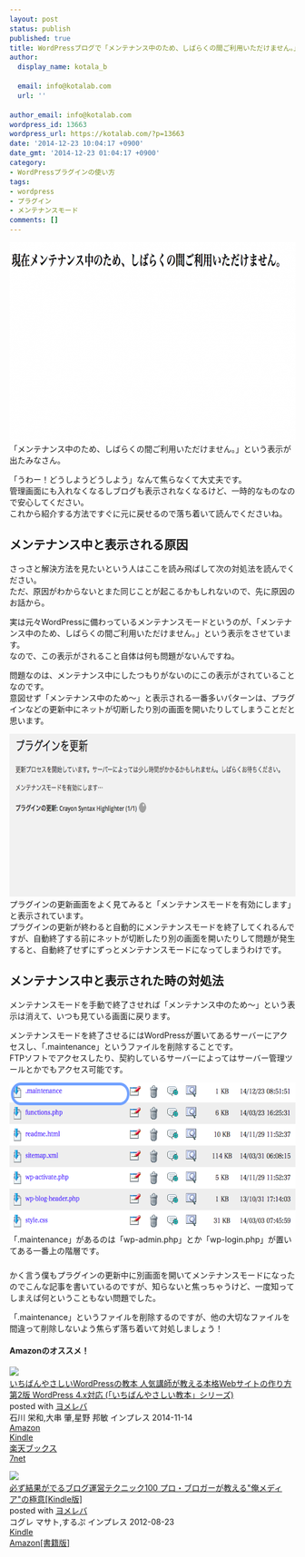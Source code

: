 ```yaml
---
layout: post
status: publish
published: true
title: WordPressブログで「メンテナンス中のため、しばらくの間ご利用いただけません。」を解決する方法
author:
  display_name: kotala_b

  email: info@kotalab.com
  url: ''

author_email: info@kotalab.com
wordpress_id: 13663
wordpress_url: https://kotalab.com/?p=13663
date: '2014-12-23 10:04:17 +0900'
date_gmt: '2014-12-23 01:04:17 +0900'
category:
- WordPressプラグインの使い方
tags:
- wordpress
- プラグイン
- メンテナンスモード
comments: []
---
```

<p><img src="/wp-content/uploads/wordpress-maintenance_20141224_01-780x351.png" alt="wordpress-maintenance_20141224_01" width="780" height="351" class="aligncenter size-large wp-image-13664" /><br />
「メンテナンス中のため、しばらくの間ご利用いただけません。」という表示が出たみなさん。</p>
<p>「うわー！どうしようどうしよう」なんて焦らなくて大丈夫です。<br />
管理画面にも入れなくなるしブログも表示されなくなるけど、一時的なものなので安心してください。<br />
これから紹介する方法ですぐに元に戻せるので落ち着いて読んでくださいね。<br />
</p>
<!--more-->
<h2>メンテナンス中と表示される原因</h2>
<p>さっさと解決方法を見たいという人はここを読み飛ばして次の対処法を読んでください。<br />
ただ、原因がわからないとまた同じことが起こるかもしれないので、先に原因のお話から。</p>
<p>実は元々WordPressに備わっているメンテナンスモードというのが、「メンテナンス中のため、しばらくの間ご利用いただけません。」という表示をさせています。<br />
なので、この表示がされること自体は何も問題がないんですね。</p>
<p>問題なのは、メンテナンス中にしたつもりがないのにこの表示がされていることなのです。<br />
意図せず「メンテナンス中のため〜」と表示される一番多いパターンは、プラグインなどの更新中にネットが切断したり別の画面を開いたりしてしまうことだと思います。</p>
<p><img src="/wp-content/uploads/wordpress-maintenance_20141224_03.png" alt="wordpress-maintenance_20141224_03" width="718" height="287" class="aligncenter size-full wp-image-13666" /><br />
プラグインの更新画面をよく見てみると「メンテナンスモードを有効にします」と表示されています。<br />
プラグインの更新が終わると自動的にメンテナンスモードを終了してくれるんですが、自動終了する前にネットが切断したり別の画面を開いたりして問題が発生すると、自動終了せずにずっとメンテナンスモードになってしまうわけです。</p>
<h2>メンテナンス中と表示された時の対処法</h2>
<p>メンテナンスモードを手動で終了させれば「メンテナンス中のため〜」という表示は消えて、いつも見ている画面に戻ります。</p>
<p>メンテナンスモードを終了させるにはWordPressが置いてあるサーバーにアクセスし、「.maintenance」というファイルを削除することです。<br />
FTPソフトでアクセスしたり、契約しているサーバーによってはサーバー管理ツールとかでもアクセス可能です。</p>
<p><img src="/wp-content/uploads/wordpress-maintenance_20141224_02.png" alt="wordpress-maintenance_20141224_02" width="596" height="263" class="aligncenter size-full wp-image-13665" /><br />
「.maintenance」があるのは「wp-admin.php」とか「wp-login.php」が置いてある一番上の階層です。</p>
<h3></h3>
<p>かく言う僕もプラグインの更新中に別画面を開いてメンテナンスモードになったのでこんな記事を書いているのですが、知らないと焦っちゃうけど、一度知ってしまえば何ということもない問題でした。</p>
<p>「.maintenance」というファイルを削除するのですが、他の大切なファイルを間違って削除しないよう焦らず落ち着いて対処しましょう！</p>
<h4 class="aam">Amazonのオススメ！</h4>
<div class="booklink-box">
<div class="booklink-image"><a href="https://www.amazon.co.jp/exec/obidos/asin/4844337092/same-22/" rel="nofollow" target="_blank"><img src="https://images-fe.ssl-images-amazon.com/images/I/61wUgf%2BMWFL._SL160_.jpg" style="border: none;" /></a></div>
<div class="booklink-info">
<div class="booklink-name"><a href="https://www.amazon.co.jp/exec/obidos/asin/4844337092/same-22/" rel="nofollow" target="_blank">いちばんやさしいWordPressの教本 人気講師が教える本格Webサイトの作り方 第2版 WordPress 4.x対応 (「いちばんやさしい教本」シリーズ)</a>
<div class="booklink-powered-date">posted with <a href="https://yomereba.com" rel="nofollow" target="_blank">ヨメレバ</a></div>
</div>
<div class="booklink-detail">石川 栄和,大串 肇,星野 邦敏 インプレス 2014-11-14    </div>
<div class="booklink-link2">
<div class="shoplinkamazon"><a href="https://www.amazon.co.jp/exec/obidos/asin/4844337092/same-22/" rel="nofollow" target="_blank" title="アマゾン" >Amazon</a></div>
<div class="shoplinkkindle"><a href="https://www.amazon.co.jp/exec/obidos/ASIN/B00QGBORXI/same-22/" rel="nofollow" target="_blank" >Kindle</a></div>
<div class="shoplinkrakuten"><a href="http://c.af.moshimo.com/af/c/click?a_id=374939&p_id=56&pc_id=56&pl_id=637&s_v=b5Rz2P0601xu&url=http%3A%2F%2Fbooks.rakuten.co.jp%2Frb%2F12997417%2F" rel="nofollow" target="_blank" title="楽天ブックス" >楽天ブックス</a></div>
<div class="shoplinkseven"><a href="https://ck.jp.ap.valuecommerce.com/servlet/referral?sid=2967684&pid=883100332&vc_url=http%3A%2F%2Fwww.7netshopping.jp%2Fbooks%2Fsearch_result%2F%3Fctgy%3Dbooks%26code%3D4844337092" rel="nofollow" target="_blank" title="セブンネットショッピング" >7net</a></div>
</p></div>
</div>
<div class="booklink-footer"></div>
</div>
<div class="booklink-box">
<div class="booklink-image"><a href="https://www.amazon.co.jp/exec/obidos/asin/B009NQ7MGM/same-22/" rel="nofollow" target="_blank"><img src="https://images-fe.ssl-images-amazon.com/images/I/51uH-ZNTIsL._SL160_.jpg" style="border: none;" /></a></div>
<div class="booklink-info">
<div class="booklink-name"><a href="https://www.amazon.co.jp/exec/obidos/asin/B009NQ7MGM/same-22/" rel="nofollow" target="_blank">必ず結果がでるブログ運営テクニック100 プロ・ブロガーが教える"俺メディア"の極意[Kindle版]</a>
<div class="booklink-powered-date">posted with <a href="https://yomereba.com" rel="nofollow" target="_blank">ヨメレバ</a></div>
</div>
<div class="booklink-detail">コグレ マサト,するぷ インプレス 2012-08-23    </div>
<div class="booklink-link2">
<div class="shoplinkkindle"><a href="https://www.amazon.co.jp/exec/obidos/ASIN/B009NQ7MGM/same-22/" rel="nofollow" target="_blank" >Kindle</a></div>
<div class="shoplinkamazon"><a href="https://www.amazon.co.jp/exec/obidos/ASIN/4844331779/same-22/" rel="nofollow" target="_blank" title="アマゾン" >Amazon[書籍版]</a></div>
</p></div>
</div>
<div class="booklink-footer"></div>
</div>
